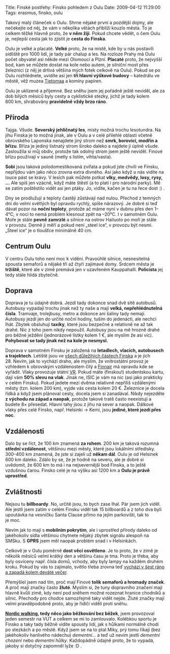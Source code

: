 Title: Finské postřehy: Finsko pohledem z Oulu
Date: 2009-04-12 11:29:00
Tags: erasmus, finsko, oulu

Takový malý článeček o Oulu. Shrne nějaké první a pozdější dojmy, ale nečekejte od něj, že vám v několika větách přiblíží kouzlo města. To je celkem těžké hlavně proto, že **v něm žiji**. Pokud chcete vědět, o čem Oulu je, nejlepší cesta jak to zjistit je **cesta do Finska**.

Oulu je velké a placaté. **Velké** proto, že na místě, kde by u nás postavili sídliště pro 1000 lidí, je tady pár chalup a les. Na rozloze Prahy má Oulu počet obyvatel asi někde mezi Olomoucí a Plzní. **Placaté** proto, že nejvyšší bod, kam se můžete dostat na kole nebo autem, je silniční most přes železnici (z něj je drtivá většina mých fotek celkově na Oulu). Pokud se po Oulu rozhlédnete, uvidíte asi jen **tři hlavní výškové budovy** – katedrálu ve městě, věž muzea [Tietomaa](http://honzajavorek.cz/blog/retrospektivni-kousek) a komíny papíren.

Oulu je uklizené a příjemné. Bez sněhu jsem jej pořádně ještě neviděl, ale za dob bílých měsíců byly cesty a cyklistické stezky, jichž je tady kolem 600 km, shrabovány **pravidelně vždy brzo ráno**.

## Příroda

Tajga. Všude. **Severský jehličnatý les**, místy možná trochu lesotundra. Na jihu Finska je to možná jinak, ale v Oulu a v celé přilehlé oblasti včetně obrovského Laponska nenajdete jiný strom než **smrk, borovici, modřín a břízu**. Bříza je jediný listnatý strom široko daleko a najdete ji úplně všude. Zasloužila si můj obdiv, protože tak odolný strom jsem ještě neviděl. Finové břízu používají v sauně (metly s listím, vihta/vasta).

**Sobi** jsou taková polodomestikovaná zvířata a pokud jste chvíli ve Finsku, nepřijdou vám jako něco zrovna extra divného. Asi jako když u nás vidíte na louce pást se krávy. V lesích pak můžete potkat **vlky, medvědy, losy, rysy, …** Ale spíš jen vzácně, když máte štěstí (a to platí i pro národní parky). Mě se zatím poštěstilo vidět asi jen ptáky. Jo, vidíte, kačen je tu na řece dost :) .

Dny se prodlužují a teploty častěji zůstávají nad nulou. Přechod z temných dní do velmi světlých byl opravdu rychlý, spíše nárazový. Je dobré si teď dávat pozor na **noční teploty**, protože ač máme nyní v dubnu přes den 1–4°C, v noci to nemá problém klesnout zpět na –20°C. I v samotném Oulu. Moře je stále **pevně zamrzlé** a silnice na ostrov Hailuoto po moři je stále v provozu. Denně ji měří a pokud není „steel ice“, v provozu být nesmí. „Steel ice“ je o tloušťce minimálně 40 cm.

## Centrum Oulu

V centru Oulu toho není moc k vidění. Pravoúhlé silnice, nesnesitelná spousta semaforů a nějaké tři až čtyři zajímavé domy. Srdcem města je **tržiště**, které ale v zimě premává jen v uzavřeném Kauppahalli. **Policista** jej tedy stále hlídá zbytečně.

## Doprava

Doprava je tu údajně dobrá. Jezdí tady dokonce snad dvě sítě autobusů. Autobusy vypadají trochu jinak než ty naše a mají **velká, nepřehlédnutelná čísla**. Tramvaje, trolejbusy, metro a dokonce ani šaliny tady nemají. Autobusy jezdí jen do určité noční hodiny, tuším do jedenácti, ale nechci lhát. Zbytek obsluhují **taxíky**, které jsou bezpečné a relativně ne až tak drahé. Nic z toho jsem nikdy nepoužil. Autobusy jsou na mě hrozně drahé pro běžné ježdění (jednorázové lístky kolem 1 €, ale myslím že asi víc). **Pohybovat se tady jinak než na kole je nesmysl.**

Doprava v samotném Finsku je založená na **letadlech, vlacích, autobusech a trajektech**. Letiště jsou ve [všech důležitých částech Finska](http://en.wikipedia.org/wiki/List_of_airports_in_Finland) a je jich 28. Nevím, jak to vychází draho, ale myslím, že vnitrostátní provoz je vzhledem k obrovským vzdálenostem čilý a [Finnair](http://www.finnair.com/) má opravdu kde se vyřádit. Vlaky provozuje státní [VR](http://www.vr.fi/). Pokud máte (finskou!) studentskou kartu, dají vám **50% slevu na vlak**. Jinak ne, ISIC je vám na nic (asi jako prakticky v celém Finsku). Pokud jedete mezi dvěma relativně nepříliš vzdálenými městy (tzn. kolem 200 km), vyjde vás cesta kolem 20 €. Železnice je docela řídká a když jsem plánoval cesty, docela jsem si zanadával. Nikdy nejezděte **z východu na západ a naopak**, protože takové tratě často neexistují a budete 8× přesedat. Hlavní tahy jsou z jihu na sever a naopak. Dálkové vlaky přes celé Finsko, např. Helsinki → Kemi, jsou **jediné, které jezdí přes noc**.

## Vzdálenosti

Dalo by se říct, že 100 km znamená **za rohem**. 200 km je taková rozumná **střední vzdálenost**, většinou mezi městy, které jsou lokálními středisky. 300–400 km znamená, že jste si zajeli už **někam dál**. Oulu je od Helsinek 600 km daleko. Zdálo by se, že je hodně na severu, ale je dobré si uvědomit, že 600 km to má i na nejsevernější bod Finska, a to ještě vzdušnou čarou. Finsko celé je na výšku asi 1200 km a **Oulu je právě uprostřed**.

## Zvláštnosti

Nejsou tu **billboardy**. No, určitě jsou, to bych zase lhal. Pár jsem jich viděl. Ale jestli jsem zatím v celém Finsku viděl tak 15 billboardů a z toho dva byli upoutávka na vesničku Santa Clause přímo na jejím parkovišti, tak to je moc.

Nevím jak to mají s **mobilním pokrytím**, ale i uprostřed přírody daleko od jakéhokoliv sídla většinou chytnete nějaký zbytek signálu alespoň na SMSku. S **GPRS** jsem měl naopak problém snad i v Helsinkách.

Celkově je v Oulu poměrně **dost věcí osvětleno**. Je to proto, že v zimě je několik měsíců velmi krátký den a většinu času je tma. Proto je třeba, aby byly osvíceny např. čísla domů, vchody, aby byly lampy na každém druhém kroku. Pokud by vás to zajímalo, světlo třeba zrovna teď [vychází v šest ráno a zapadá kolem deváté večer](http://fmi.fi/weather/local.html?place=Oulu).

Přemýšlel jsem nad tím, proč mají Finové **tolik semaforů a hromady značek**. A proč mají značky často **žluté**. Myslím si, že tuny dopravního značení mají hlavně kvůli zimě, kdy není pod sněhem možné rozeznat hranice chodníků a silnic. Přechody pro chodce samozřejmě taky vidět nejde. Žluté značky mají velmi pravděpodobně proto, aby je řidiči viděli proti sněhu.

**[Nordic walking](http://www.google.com/search?q=nordic+walking), tedy něco jako běžkování bez běžek**, jsem provozoval jeden semestr na VUT a celkem se mi to zamlouvalo. Kolébkou sportu je Finsko a taky tady běžně vidíte spousty lidí, jak s hůlkami normálně chodí po stezkách a po městě. Když jsem se na to ptal Miky, prý tomu říkají (bez jakéhokoliv hanlivého nádechu) *dementní*… a teď už nevím jestli *dementní chození* nebo *dementní hůlky*. Každopádně údajně proto, že to vypadá, jakoby si dotyčný zapomněl lyže :D .